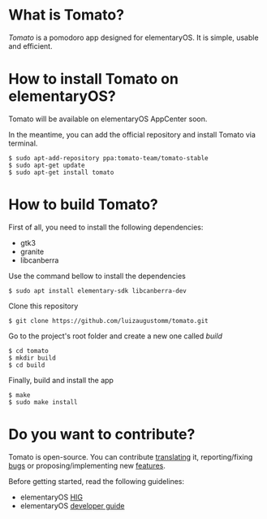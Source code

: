 # What is Tomato?

_Tomato_ is a pomodoro app designed for elementaryOS. It is simple, usable and efficient.

# How to install Tomato on elementaryOS?

Tomato will be available on elementaryOS AppCenter soon.

In the meantime, you can add the official repository and install Tomato via terminal.
```
$ sudo apt-add-repository ppa:tomato-team/tomato-stable
$ sudo apt-get update
$ sudo apt-get install tomato
```

# How to build Tomato?

First of all, you need to install the following dependencies:
- gtk3
- granite
- libcanberra

Use the command bellow to install the dependencies
```
$ sudo apt install elementary-sdk libcanberra-dev
```

Clone this repository
```
$ git clone https://github.com/luizaugustomm/tomato.git
```

Go to the project's root folder and create a new one called _build_
```
$ cd tomato
$ mkdir build
$ cd build
```

Finally, build and install the app
```
$ make
$ sudo make install
```

# Do you want to contribute?

Tomato is open-source. You can contribute [translating](https://translations.launchpad.net/tomatoapp) it, reporting/fixing [bugs](https://github.com/luizaugustomm/tomato/issues) or proposing/implementing new [features](https://github.com/luizaugustomm/tomato/issues).

Before getting started, read the following guidelines:

- elementaryOS [HIG](https://elementary.io/docs/human-interface-guidelines#human-interface-guidelines)
- elementaryOS [developer guide](https://elementary.io/docs/code/getting-started#developer-sdk)
